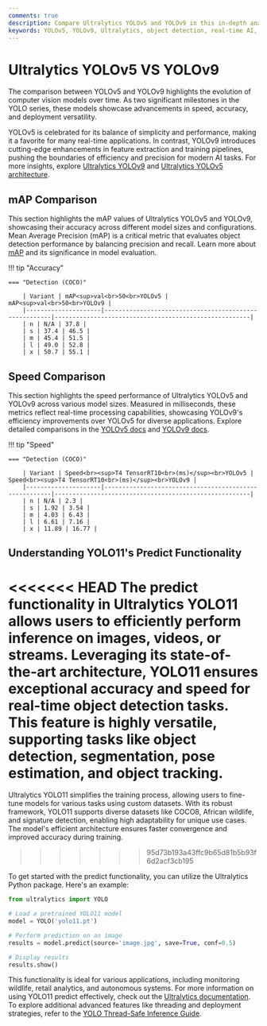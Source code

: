 ```yaml
---
comments: true
description: Compare Ultralytics YOLOv5 and YOLOv9 in this in-depth analysis of performance, accuracy, and efficiency. Discover how these state-of-the-art models excel in object detection, real-time AI applications, and edge AI deployments, driving advancements in computer vision technology.
keywords: YOLOv5, YOLOv9, Ultralytics, object detection, real-time AI, edge AI, computer vision, AI model comparison
---
```


# Ultralytics YOLOv5 VS YOLOv9

The comparison between YOLOv5 and YOLOv9 highlights the evolution of computer vision models over time. As two significant milestones in the YOLO series, these models showcase advancements in speed, accuracy, and deployment versatility.

YOLOv5 is celebrated for its balance of simplicity and performance, making it a favorite for many real-time applications. In contrast, YOLOv9 introduces cutting-edge enhancements in feature extraction and training pipelines, pushing the boundaries of efficiency and precision for modern AI tasks. For more insights, explore [Ultralytics YOLOv9](https://www.youtube.com/watch?v=ZF7EAodHn1U&t=1s) and [Ultralytics YOLOv5 architecture](https://docs.ultralytics.com/yolov5/tutorials/architecture_description/).


## mAP Comparison

This section highlights the mAP values of Ultralytics YOLOv5 and YOLOv9, showcasing their accuracy across different model sizes and configurations. Mean Average Precision (mAP) is a critical metric that evaluates object detection performance by balancing precision and recall. Learn more about [mAP](https://www.ultralytics.com/glossary/mean-average-precision-map) and its significance in model evaluation.


!!! tip "Accuracy"

	=== "Detection (COCO)"

		| Variant | mAP<sup>val<br>50<br>YOLOv5 | mAP<sup>val<br>50<br>YOLOv9 |
		|---------------------|-------------------------------------------------------|-------------------------------------------------------|
		| n | N/A | 37.8 |
		| s | 37.4 | 46.5 |
		| m | 45.4 | 51.5 |
		| l | 49.0 | 52.8 |
		| x | 50.7 | 55.1 |
		

## Speed Comparison

This section highlights the speed performance of Ultralytics YOLOv5 and YOLOv9 across various model sizes. Measured in milliseconds, these metrics reflect real-time processing capabilities, showcasing YOLOv9's efficiency improvements over YOLOv5 for diverse applications. Explore detailed comparisons in the [YOLOv5 docs](https://docs.ultralytics.com/models/yolov5/) and [YOLOv9 docs](https://docs.ultralytics.com/models/yolov9/).


!!! tip "Speed"

	=== "Detection (COCO)"

		| Variant | Speed<br><sup>T4 TensorRT10<br>(ms)</sup><br>YOLOv5 | Speed<br><sup>T4 TensorRT10<br>(ms)</sup><br>YOLOv9 |
		|---------------------|-------------------------------------------------------|-------------------------------------------------------|
		| n | N/A | 2.3 |
		| s | 1.92 | 3.54 |
		| m | 4.03 | 6.43 |
		| l | 6.61 | 7.16 |
		| x | 11.89 | 16.77 |

## Understanding YOLO11's Predict Functionality

<<<<<<< HEAD
The predict functionality in Ultralytics YOLO11 allows users to efficiently perform inference on images, videos, or streams. Leveraging its state-of-the-art architecture, YOLO11 ensures exceptional accuracy and speed for real-time object detection tasks. This feature is highly versatile, supporting tasks like object detection, segmentation, pose estimation, and object tracking.
=======
Ultralytics YOLO11 simplifies the training process, allowing users to fine-tune models for various tasks using custom datasets. With its robust framework, YOLO11 supports diverse datasets like COCO8, African wildlife, and signature detection, enabling high adaptability for unique use cases. The model's efficient architecture ensures faster convergence and improved accuracy during training.
>>>>>>> 95d73b193a43ffc9b65d81b5b93f6d2acf3cb195

To get started with the predict functionality, you can utilize the Ultralytics Python package. Here's an example:

```python
from ultralytics import YOLO

# Load a pretrained YOLO11 model
model = YOLO('yolo11.pt')

# Perform prediction on an image
results = model.predict(source='image.jpg', save=True, conf=0.5)

# Display results
results.show()
```

This functionality is ideal for various applications, including monitoring wildlife, retail analytics, and autonomous systems. For more information on using YOLO11 predict effectively, check out the [Ultralytics documentation](https://docs.ultralytics.com/modes/predict/). To explore additional advanced features like threading and deployment strategies, refer to the [YOLO Thread-Safe Inference Guide](https://docs.ultralytics.com/guides/yolo-thread-safe-inference/).
